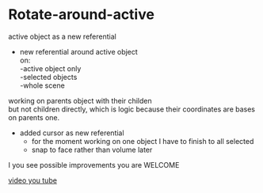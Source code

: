 # Rotate-around-active
active object as a new referential   


* new referential around active object   
  on:   
    -active object only   
    -selected objects  
    -whole scene  
  
working on parents object with their childen   
but not children directly, which is logic because their coordinates are bases on parents one. 

* added cursor as new referential 
  - for the moment working on one object I have to finish to all selected  
  - snap to face rather than volume later

I you see possible improvements you are WELCOME

[video you tube](https://youtu.be/09F-h2YWM4w)
